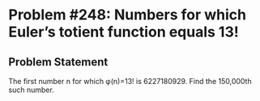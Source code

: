 # Problem #248: Numbers for which Euler’s totient function equals 13! 

## Problem Statement 

The first number n for which φ(n)=13! is 6227180929.
Find the 150,000th such number.
